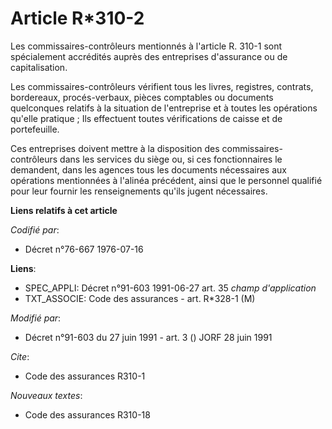 # Article R*310-2

Les commissaires-contrôleurs mentionnés à l'article R. 310-1 sont spécialement accrédités auprès des entreprises d'assurance
ou de capitalisation.

Les commissaires-contrôleurs vérifient tous les livres, registres, contrats, bordereaux, procés-verbaux, pièces comptables ou
documents quelconques relatifs à la situation de l'entreprise et à toutes les opérations qu'elle pratique ; Ils effectuent
toutes vérifications de caisse et de portefeuille.

Ces entreprises doivent mettre à la disposition des commissaires-contrôleurs dans les services du siège ou, si ces
fonctionnaires le demandent, dans les agences tous les documents nécessaires aux opérations mentionnées à l'alinéa précédent,
ainsi que le personnel qualifié pour leur fournir les renseignements qu'ils jugent nécessaires.

**Liens relatifs à cet article**

_Codifié par_:

  - Décret n°76-667 1976-07-16

**Liens**:

  - SPEC_APPLI: Décret n°91-603 1991-06-27 art. 35 *champ d'application*
  - TXT_ASSOCIE: Code des assurances - art. R*328-1 (M)

_Modifié par_:

  - Décret n°91-603 du 27 juin 1991 - art. 3 () JORF 28 juin 1991

_Cite_:

  - Code des assurances R310-1

_Nouveaux textes_:

  - Code des assurances R310-18
